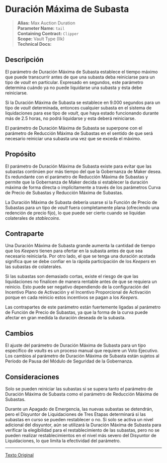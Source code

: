 # Duración Máxima de Subasta

>**Alias:** Max Auction Duration  
>**Parameter Name:** `tail`  
>**Containing Contract:** `Clipper`  
>**Scope:** Vault Type (Ilk)  
>**Technical Docs:**  

## Descripción

El parámetro de Duración Máxima de Subasta establece el tiempo máximo que puede transcurrir antes de que una subasta deba reiniciarse para un tipo de _vault_ en particular. Expresado en segundos, este parámetro determina cuándo ya no puede liquidarse una subasta y ésta debe reiniciarse.

Si la Duración Máxima de Subasta se establece en 9.000 segundos para un tipo de _vault_ determinada, entonces cualquier subasta en el sistema de liquidaciones para ese tipo de _vault_, que haya estado funcionando durante más de 2.5 horas, no podrá liquidarse y esta deberá reiniciarse.

El parámetro de Duración Máxima de Subasta se superpone con el parámetro de Reducción Máxima de Subastas en el sentido de que será necesario reiniciar una subasta una vez que se exceda el máximo.

## Propósito

El parámetro de Duración Máxima de Subasta existe para evitar que las subastas continúen por más tiempo del que la Gobernanza de Maker desea. Es redundante con el parámetro de Reducción Máxima de Subastas y permite que la Gobernanza de Maker decida si establecer la duración máxima de forma directa o implícitamente a través de los parámetros Curva de Precio de Subastas y Reducción Máxima de Subastas.

La Duración Máxima de Subasta debería usarse si la Función de Precio de Subastas para un tipo de _vault_ fuera completamente plana (ofreciendo una redención de precio fijo), lo que puede ser cierto cuando se liquidan colaterales de _stablecoins_.


## Contraparte

Una Duración Máxima de Subasta grande aumenta la cantidad de tiempo que los _Keepers_ tienen para ofertar en la subasta antes de que sea necesario reiniciarla. Por otro lado, el que se tenga una duración acotada significa que se debe confiar en la rápida participación de los _Keepers_ en las subastas de colaterales.

Si las subastas son demasiado cortas, existe el riesgo de que las liquidaciones no finalicen de manera rentable antes de que se requiera un reinicio. Esto puede ser negativo dependiendo de la configuración del Incentivo Plano de Activación y el Incentivo Proporcional de Activación porque en cada reinicio estos incentivos se pagan a los _Keepers_.

Las contrapartes de este parámetro están fuertemente ligadas al parámetro de Función de Precio de Subastas, ya que la forma de la curva puede afectar en gran medida la duración deseada de la subasta.

## Cambios

El ajuste del parámetro de Duración Máxima de Subasta para un tipo específico de _vaults_ es un proceso manual que requiere un Voto Ejecutivo. Los cambios al parámetro de Duración Máxima de Subasta están sujetos al Período de Pausa del Módulo de Seguridad de la Gobernanza.

## Consideraciones

Solo se pueden reiniciar las subastas si se supera tanto el parámetro de Duración Máxima de Subasta como el parámetro de Reducción Máxima de Subastas.

Durante un Apagado de Emergencia, las nuevas subastas se detendrán, pero el Disyuntor de Liquidaciones de Tres Etapas determinará si las subastas en curso se pueden restablecer o no. Si solo se activa un nivel adicional del disyuntor, aún se utilizará la Duración Máxima de Subasta para verificar la elegibilidad para el restablecimiento de las subastas, pero no se pueden realizar restablecimientos en el nivel más severo del Disyuntor de Liquidaciones, lo que limita la efectividad del parámetro.

---

[Texto Original](https://github.com/makerdao/governance-manual/blob/main/parameter-index/collateral-auction/param-max-auction-duration.md)
